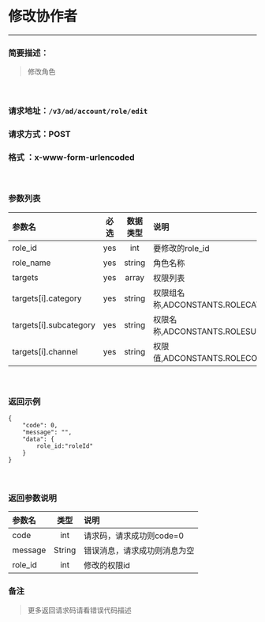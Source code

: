 　　
# 修改协作者
---
### 简要描述：
>修改角色

　　　　

### 请求地址：```/v3/ad/account/role/edit```

### 请求方式：POST

### 格式 ：x-www-form-urlencoded
　

### 参数列表

参数名 | 必选 | 数据类型 | 说明 
:------ | :----:| :--------: |:---- 
role_id|yes|int|要修改的role_id
role_name|yes|string|角色名称
targets|yes|array|权限列表
targets[i].category|yes|string|权限组名称,ADCONSTANTS.ROLECATEGORIES
targets[i].subcategory|yes|string|权限名称,ADCONSTANTS.ROLESUBCATEGORIES
targets[i].channel|yes|string|权限值,ADCONSTANTS.ROLECONTENTSTATUS

　

### 返回示例
```
{
    "code": 0,
    "message": "",
    "data": {
        role_id:"roleId"
    }
}
```
　

### 返回参数说明

参数名 | 类型 | 说明
:---   |:---: |:---
code | int | 请求码，请求成功则code=0
message | String | 错误消息，请求成功则消息为空
role_id|int|修改的权限id


### 备注
>更多返回请求码请看错误代码描述
